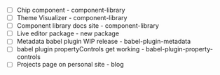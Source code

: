 - [ ] Chip component - component-library
- [ ] Theme Visualizer - component-library
- [ ] Component library docs site - component-library
- [ ] Live editor package - new package
- [ ] Metadata babel plugin WIP release - babel-plugin-metadata
- [ ] babel plugin propertyControls get working - babel-plugin-property-controls
- [ ] Projects page on personal site - blog

